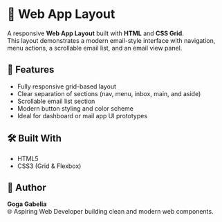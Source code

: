 # 🧩 Web App Layout

A responsive **Web App Layout** built with **HTML** and **CSS Grid**.  
This layout demonstrates a modern email-style interface with navigation, menu actions, a scrollable email list, and an email view panel.

## 🧠 Features
- Fully responsive grid-based layout  
- Clear separation of sections (nav, menu, inbox, main, and aside)  
- Scrollable email list section  
- Modern button styling and color scheme  
- Ideal for dashboard or mail app UI prototypes  

## 🛠 Built With
- HTML5  
- CSS3 (Grid & Flexbox)

## 👤 Author  
**Goga Gabelia**  
🌐 Aspiring Web Developer building clean and modern web components.

